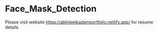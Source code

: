 # Face_Mask_Detection
Please visit website https://abhijeetkadamportfolio.netlify.app/ for resume details
